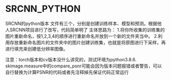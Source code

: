 # SRCNN_PYTHON
SRCNN的python版本
文件有三个，分别是创建训练样本、模型和预测。根据他人SRCNN项目进行了改写，代码简单明了
主体思路为：
          1.将你所收集的训练集的图片重新命名，按1,2,3,4的顺序进行重新命名并放到一个新的文件夹当中。
          2.利用存放重新命名图片的文件夹中的图片创建训练集，也就是将原图进行下采样，再进行填充来创建低分辨率图像。

注意：torch版本和cv版本没什么讲究的，测试环境为python3.8.6.  skimage.measure中的compare_psnr可能会因为版本问题报错或者警告，可以自行替换为计算PSNR的代码或者先注释掉先保证代码正常运行
